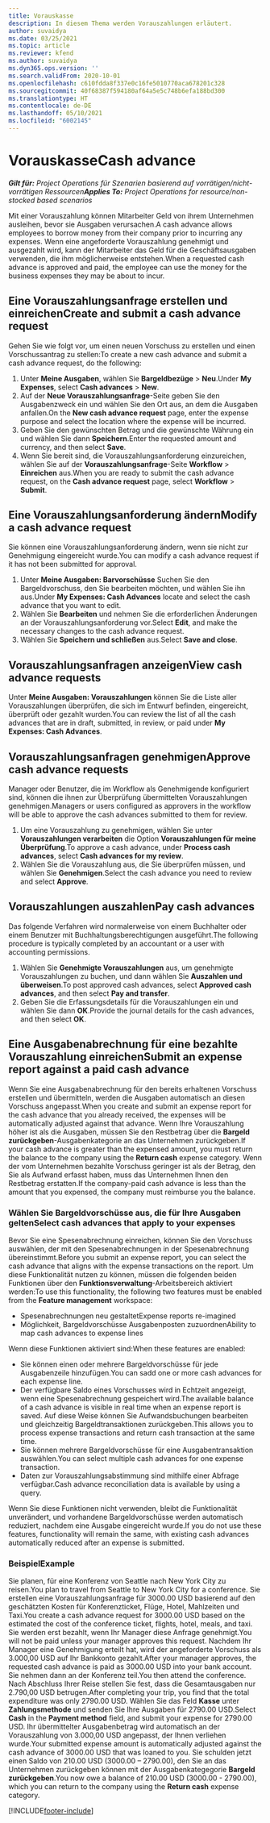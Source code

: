 ```yaml
---
title: Vorauskasse
description: In diesem Thema werden Vorauszahlungen erläutert.
author: suvaidya
ms.date: 03/25/2021
ms.topic: article
ms.reviewer: kfend
ms.author: suvaidya
ms.dyn365.ops.version: ''
ms.search.validFrom: 2020-10-01
ms.openlocfilehash: c610fdda8f337e0c16fe5010770aca678201c328
ms.sourcegitcommit: 40f68387f594180af64a5e5c748b6efa188bd300
ms.translationtype: HT
ms.contentlocale: de-DE
ms.lasthandoff: 05/10/2021
ms.locfileid: "6002145"
---
```

# <a name="cash-advance"></a><span data-ttu-id="b9bc7-103">Vorauskasse</span><span class="sxs-lookup"><span data-stu-id="b9bc7-103">Cash advance</span></span>

<span data-ttu-id="b9bc7-104">_**Gilt für:** Project Operations für Szenarien basierend auf vorrätigen/nicht-vorrätigen Ressourcen_</span><span class="sxs-lookup"><span data-stu-id="b9bc7-104">_**Applies To:** Project Operations for resource/non-stocked based scenarios_</span></span>

<span data-ttu-id="b9bc7-105">Mit einer Vorauszahlung können Mitarbeiter Geld von ihrem Unternehmen ausleihen, bevor sie Ausgaben verursachen.</span><span class="sxs-lookup"><span data-stu-id="b9bc7-105">A cash advance allows employees to borrow money from their company prior to incurring any expenses.</span></span> <span data-ttu-id="b9bc7-106">Wenn eine angeforderte Vorauszahlung genehmigt und ausgezahlt wird, kann der Mitarbeiter das Geld für die Geschäftsausgaben verwenden, die ihm möglicherweise entstehen.</span><span class="sxs-lookup"><span data-stu-id="b9bc7-106">When a requested cash advance is approved and paid, the employee can use the money for the business expenses they may be about to incur.</span></span> 

## <a name="create-and-submit-a-cash-advance-request"></a><span data-ttu-id="b9bc7-107">Eine Vorauszahlungsanfrage erstellen und einreichen</span><span class="sxs-lookup"><span data-stu-id="b9bc7-107">Create and submit a cash advance request</span></span>
<span data-ttu-id="b9bc7-108">Gehen Sie wie folgt vor, um einen neuen Vorschuss zu erstellen und einen Vorschussantrag zu stellen:</span><span class="sxs-lookup"><span data-stu-id="b9bc7-108">To create a new cash advance and submit a cash advance request, do the following:</span></span> 

1. <span data-ttu-id="b9bc7-109">Unter **Meine Ausgaben**, wählen Sie **Bargeldbezüge** > **Neu**.</span><span class="sxs-lookup"><span data-stu-id="b9bc7-109">Under **My Expenses**, select **Cash advances** > **New**.</span></span> 
2. <span data-ttu-id="b9bc7-110">Auf der **Neue Vorauszahlungsanfrage**-Seite geben Sie den Ausgabenzweck ein und wählen Sie den Ort aus, an dem die Ausgaben anfallen.</span><span class="sxs-lookup"><span data-stu-id="b9bc7-110">On the **New cash advance request** page, enter the expense purpose and select the location where the expense will be incurred.</span></span>
3. <span data-ttu-id="b9bc7-111">Geben Sie den gewünschten Betrag und die gewünschte Währung ein und wählen Sie dann **Speichern**.</span><span class="sxs-lookup"><span data-stu-id="b9bc7-111">Enter the requested amount and currency, and then select **Save**.</span></span> 
4. <span data-ttu-id="b9bc7-112">Wenn Sie bereit sind, die Vorauszahlungsanforderung einzureichen, wählen Sie auf der **Vorauszahlungsanfrage**-Seite **Workflow** > **Einreichen** aus.</span><span class="sxs-lookup"><span data-stu-id="b9bc7-112">When you are ready to submit the cash advance request, on the **Cash advance request** page, select **Workflow** > **Submit**.</span></span>

## <a name="modify-a-cash-advance-request"></a><span data-ttu-id="b9bc7-113">Eine Vorauszahlungsanforderung ändern</span><span class="sxs-lookup"><span data-stu-id="b9bc7-113">Modify a cash advance request</span></span>

<span data-ttu-id="b9bc7-114">Sie können eine Vorauszahlungsanforderung ändern, wenn sie nicht zur Genehmigung eingereicht wurde.</span><span class="sxs-lookup"><span data-stu-id="b9bc7-114">You can modify a cash advance request if it has not been submitted for approval.</span></span>

1. <span data-ttu-id="b9bc7-115">Unter **Meine Ausgaben: Barvorschüsse** Suchen Sie den Bargeldvorschuss, den Sie bearbeiten möchten, und wählen Sie ihn aus.</span><span class="sxs-lookup"><span data-stu-id="b9bc7-115">Under **My Expenses: Cash Advances** locate and select the cash advance that you want to edit.</span></span>
2. <span data-ttu-id="b9bc7-116">Wählen Sie **Bearbeiten** und nehmen Sie die erforderlichen Änderungen an der Vorauszahlungsanforderung vor.</span><span class="sxs-lookup"><span data-stu-id="b9bc7-116">Select **Edit**, and make the necessary changes to the cash advance request.</span></span> 
3. <span data-ttu-id="b9bc7-117">Wählen Sie **Speichern und schließen** aus.</span><span class="sxs-lookup"><span data-stu-id="b9bc7-117">Select **Save and close**.</span></span>


## <a name="view-cash-advance-requests"></a><span data-ttu-id="b9bc7-118">Vorauszahlungsanfragen anzeigen</span><span class="sxs-lookup"><span data-stu-id="b9bc7-118">View cash advance requests</span></span>
<span data-ttu-id="b9bc7-119">Unter **Meine Ausgaben: Vorauszahlungen** können Sie die Liste aller Vorauszahlungen überprüfen, die sich im Entwurf befinden, eingereicht, überprüft oder gezahlt wurden.</span><span class="sxs-lookup"><span data-stu-id="b9bc7-119">You can review the list of all the cash advances that are in draft, submitted, in review, or paid under **My Expenses: Cash Advances**.</span></span> 

## <a name="approve-cash-advance-requests"></a><span data-ttu-id="b9bc7-120">Vorauszahlungsanfragen genehmigen</span><span class="sxs-lookup"><span data-stu-id="b9bc7-120">Approve cash advance requests</span></span>

<span data-ttu-id="b9bc7-121">Manager oder Benutzer, die im Workflow als Genehmigende konfiguriert sind, können die ihnen zur Überprüfung übermittelten Vorauszahlungen genehmigen.</span><span class="sxs-lookup"><span data-stu-id="b9bc7-121">Managers or users configured as approvers in the workflow will be able to approve the cash advances submitted to them for review.</span></span> 

1. <span data-ttu-id="b9bc7-122">Um eine Vorauszahlung zu genehmigen, wählen Sie unter **Vorauszahlungen verarbeiten** die Option **Vorauszahlungen für meine Überprüfung**.</span><span class="sxs-lookup"><span data-stu-id="b9bc7-122">To approve a cash advance, under **Process cash advances**, select **Cash advances for my review**.</span></span>
2. <span data-ttu-id="b9bc7-123">Wählen Sie die Vorauszahlung aus, die Sie überprüfen müssen, und wählen Sie **Genehmigen**.</span><span class="sxs-lookup"><span data-stu-id="b9bc7-123">Select the cash advance you need to review and select **Approve**.</span></span>  

## <a name="pay-cash-advances"></a><span data-ttu-id="b9bc7-124">Vorauszahlungen auszahlen</span><span class="sxs-lookup"><span data-stu-id="b9bc7-124">Pay cash advances</span></span> 
<span data-ttu-id="b9bc7-125">Das folgende Verfahren wird normalerweise von einem Buchhalter oder einem Benutzer mit Buchhaltungsberechtigungen ausgeführt.</span><span class="sxs-lookup"><span data-stu-id="b9bc7-125">The following procedure is typically completed by an accountant or a user with accounting permissions.</span></span>

1. <span data-ttu-id="b9bc7-126">Wählen Sie **Genehmigte Vorauszahlungen** aus, um genehmigte Vorauszahlungen zu buchen, und dann wählen Sie **Auszahlen und überweisen**.</span><span class="sxs-lookup"><span data-stu-id="b9bc7-126">To post approved cash advances, select **Approved cash advances**, and then select **Pay and transfer**.</span></span>  
2. <span data-ttu-id="b9bc7-127">Geben Sie die Erfassungsdetails für die Vorauszahlungen ein und wählen Sie dann **OK**.</span><span class="sxs-lookup"><span data-stu-id="b9bc7-127">Provide the journal details for the cash advances, and then select **OK**.</span></span> 

## <a name="submit-an-expense-report-against-a-paid-cash-advance"></a><span data-ttu-id="b9bc7-128">Eine Ausgabenabrechnung für eine bezahlte Vorauszahlung einreichen</span><span class="sxs-lookup"><span data-stu-id="b9bc7-128">Submit an expense report against a paid cash advance</span></span> 

<span data-ttu-id="b9bc7-129">Wenn Sie eine Ausgabenabrechnung für den bereits erhaltenen Vorschuss erstellen und übermitteln, werden die Ausgaben automatisch an diesen Vorschuss angepasst.</span><span class="sxs-lookup"><span data-stu-id="b9bc7-129">When you create and submit an expense report for the cash advance that you already received, the expenses will be automatically adjusted against that advance.</span></span> <span data-ttu-id="b9bc7-130">Wenn Ihre Vorauszahlung höher ist als die Ausgaben, müssen Sie den Restbetrag über die **Bargeld zurückgeben**-Ausgabenkategorie an das Unternehmen zurückgeben.</span><span class="sxs-lookup"><span data-stu-id="b9bc7-130">If your cash advance is greater than the expensed amount, you must return the balance to the company using the **Return cash** expense category.</span></span> <span data-ttu-id="b9bc7-131">Wenn der vom Unternehmen bezahlte Vorschuss geringer ist als der Betrag, den Sie als Aufwand erfasst haben, muss das Unternehmen Ihnen den Restbetrag erstatten.</span><span class="sxs-lookup"><span data-stu-id="b9bc7-131">If the company-paid cash advance is less than the amount that you expensed, the company must reimburse you the balance.</span></span> 

### <a name="select-cash-advances-that-apply-to-your-expenses"></a><span data-ttu-id="b9bc7-132">Wählen Sie Bargeldvorschüsse aus, die für Ihre Ausgaben gelten</span><span class="sxs-lookup"><span data-stu-id="b9bc7-132">Select cash advances that apply to your expenses</span></span>
<span data-ttu-id="b9bc7-133">Bevor Sie eine Spesenabrechnung einreichen, können Sie den Vorschuss auswählen, der mit den Spesenabrechnungen in der Spesenabrechnung übereinstimmt.</span><span class="sxs-lookup"><span data-stu-id="b9bc7-133">Before you submit an expense report, you can select the cash advance that aligns with the expense transactions on the report.</span></span> <span data-ttu-id="b9bc7-134">Um diese Funktionalität nutzen zu können, müssen die folgenden beiden Funktionen über den **Funktionsverwaltung**-Arbeitsbereich aktiviert werden:</span><span class="sxs-lookup"><span data-stu-id="b9bc7-134">To use this functionality, the following two features must be enabled from the **Feature management** workspace:</span></span>

  - <span data-ttu-id="b9bc7-135">Spesenabrechnungen neu gestaltet</span><span class="sxs-lookup"><span data-stu-id="b9bc7-135">Expense reports re-imagined</span></span>
  - <span data-ttu-id="b9bc7-136">Möglichkeit, Bargeldvorschüsse Ausgabenposten zuzuordnen</span><span class="sxs-lookup"><span data-stu-id="b9bc7-136">Ability to map cash advances to expense lines</span></span>
 
 <span data-ttu-id="b9bc7-137">Wenn diese Funktionen aktiviert sind:</span><span class="sxs-lookup"><span data-stu-id="b9bc7-137">When these features are enabled:</span></span>
 
  - <span data-ttu-id="b9bc7-138">Sie können einen oder mehrere Bargeldvorschüsse für jede Ausgabenzeile hinzufügen.</span><span class="sxs-lookup"><span data-stu-id="b9bc7-138">You can sadd one or more cash advances for each expense line.</span></span>
  - <span data-ttu-id="b9bc7-139">Der verfügbare Saldo eines Vorschusses wird in Echtzeit angezeigt, wenn eine Spesenabrechnung gespeichert wird.</span><span class="sxs-lookup"><span data-stu-id="b9bc7-139">The available balance of a cash advance is visible in real time when an expense report is saved.</span></span> <span data-ttu-id="b9bc7-140">Auf diese Weise können Sie Aufwandsbuchungen bearbeiten und gleichzeitig Bargeldtransaktionen zurückgeben.</span><span class="sxs-lookup"><span data-stu-id="b9bc7-140">This allows you to process expense transactions and return cash transaction at the same time.</span></span>
  - <span data-ttu-id="b9bc7-141">Sie können mehrere Bargeldvorschüsse für eine Ausgabentransaktion auswählen.</span><span class="sxs-lookup"><span data-stu-id="b9bc7-141">You can select multiple cash advances for one expense transaction.</span></span>
  - <span data-ttu-id="b9bc7-142">Daten zur Vorauszahlungsabstimmung sind mithilfe einer Abfrage verfügbar.</span><span class="sxs-lookup"><span data-stu-id="b9bc7-142">Cash advance reconciliation data is available by using a query.</span></span> 
 
<span data-ttu-id="b9bc7-143">Wenn Sie diese Funktionen nicht verwenden, bleibt die Funktionalität unverändert, und vorhandene Bargeldvorschüsse werden automatisch reduziert, nachdem eine Ausgabe eingereicht wurde.</span><span class="sxs-lookup"><span data-stu-id="b9bc7-143">If you do not use these features, functionality will remain the same, with existing cash advances automatically reduced after an expense is submitted.</span></span>

### <a name="example"></a><span data-ttu-id="b9bc7-144">Beispiel</span><span class="sxs-lookup"><span data-stu-id="b9bc7-144">Example</span></span> 
<span data-ttu-id="b9bc7-145">Sie planen, für eine Konferenz von Seattle nach New York City zu reisen.</span><span class="sxs-lookup"><span data-stu-id="b9bc7-145">You plan to travel from Seattle to New York City for a conference.</span></span> <span data-ttu-id="b9bc7-146">Sie erstellen eine Vorauszahlungsanfrage für 3000.00 USD basierend auf den geschätzten Kosten für Konferenzticket, Flüge, Hotel, Mahlzeiten und Taxi.</span><span class="sxs-lookup"><span data-stu-id="b9bc7-146">You create a cash advance request for 3000.00 USD based on the estimated the cost of the conference ticket, flights, hotel, meals, and taxi.</span></span> <span data-ttu-id="b9bc7-147">Sie werden erst bezahlt, wenn Ihr Manager diese Anfrage genehmigt.</span><span class="sxs-lookup"><span data-stu-id="b9bc7-147">You will not be paid unless your manager approves this request.</span></span> <span data-ttu-id="b9bc7-148">Nachdem Ihr Manager eine Genehmigung erteilt hat, wird der angeforderte Vorschuss als 3.000,00 USD auf Ihr Bankkonto gezahlt.</span><span class="sxs-lookup"><span data-stu-id="b9bc7-148">After your manager approves, the requested cash advance is paid as 3000.00 USD into your bank account.</span></span> <span data-ttu-id="b9bc7-149">Sie nehmen dann an der Konferenz teil.</span><span class="sxs-lookup"><span data-stu-id="b9bc7-149">You then attend the conference.</span></span> <span data-ttu-id="b9bc7-150">Nach Abschluss Ihrer Reise stellen Sie fest, dass die Gesamtausgaben nur 2.790,00 USD betrugen.</span><span class="sxs-lookup"><span data-stu-id="b9bc7-150">After completing your trip, you find that the total expenditure was only 2790.00 USD.</span></span> <span data-ttu-id="b9bc7-151">Wählen Sie das Feld **Kasse** unter **Zahlungsmethode** und senden Sie Ihre Ausgaben für 2790.00 USD.</span><span class="sxs-lookup"><span data-stu-id="b9bc7-151">Select **Cash** in the **Payment method** field, and submit your expense for 2790.00 USD.</span></span> <span data-ttu-id="b9bc7-152">Ihr übermittelter Ausgabenbetrag wird automatisch an der Vorauszahlung von 3.000,00 USD angepasst, der Ihnen verliehen wurde.</span><span class="sxs-lookup"><span data-stu-id="b9bc7-152">Your submitted expense amount is automatically adjusted against the cash advance of 3000.00 USD that was loaned to you.</span></span> <span data-ttu-id="b9bc7-153">Sie schulden jetzt einen Saldo von 210.00 USD (3000.00 – 2790.00), den Sie an das Unternehmen zurückgeben können mit der Ausgabenkategegorie **Bargeld zurückgeben**.</span><span class="sxs-lookup"><span data-stu-id="b9bc7-153">You now owe a balance of 210.00 USD (3000.00 - 2790.00), which you can return to the company using the **Return cash** expense category.</span></span>



[!INCLUDE[footer-include](../includes/footer-banner.md)]

